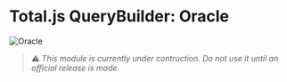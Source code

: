 # Total.js QueryBuilder: Oracle

![Oracle](https://www.oracle.com/a/ocom/img/customerlogo-oracle-clr.svg=250)

> ⚠️ *This module is currently under contruction. Do not use it until an official release is made.*
